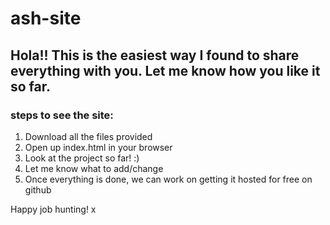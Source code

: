# ash-site
## Hola!! This is the easiest way I found to share everything with you. Let me know how you like it so far.

### steps to see the site:
1. Download all the files provided
2. Open up index.html in your browser
3. Look at the project so far! :)
4. Let me know what to add/change
5. Once everything is done, we can work on getting it hosted for free on github

Happy job hunting! x
